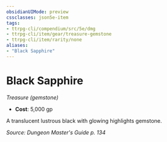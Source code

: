 ```yaml
---
obsidianUIMode: preview
cssclasses: json5e-item
tags:
- ttrpg-cli/compendium/src/5e/dmg
- ttrpg-cli/item/gear/treasure-gemstone
- ttrpg-cli/item/rarity/none
aliases: 
- "Black Sapphire"
---
```

# Black Sapphire
*Treasure (gemstone)*  


- **Cost**: 5,000 gp

A translucent lustrous black with glowing highlights gemstone.

*Source: Dungeon Master's Guide p. 134*